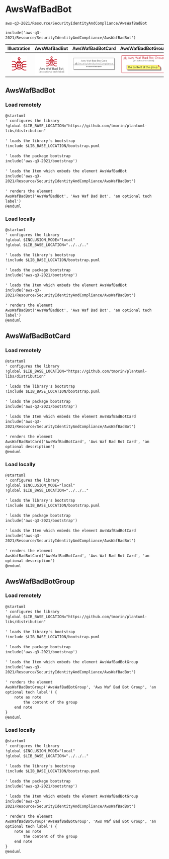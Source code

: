 # AwsWafBadBot


```text
aws-q3-2021/Resource/SecurityIdentityAndCompliance/AwsWafBadBot
```

```text
include('aws-q3-2021/Resource/SecurityIdentityAndCompliance/AwsWafBadBot')
```



| Illustration | AwsWafBadBot | AwsWafBadBotCard | AwsWafBadBotGroup |
| :---: | :---: | :---: | :---: |
| ![illustration for Illustration](../../../aws-q3-2021/Resource/SecurityIdentityAndCompliance/AwsWafBadBot.png) | ![illustration for AwsWafBadBot](../../../aws-q3-2021/Resource/SecurityIdentityAndCompliance/AwsWafBadBot.Local.png) | ![illustration for AwsWafBadBotCard](../../../aws-q3-2021/Resource/SecurityIdentityAndCompliance/AwsWafBadBotCard.Local.png) | ![illustration for AwsWafBadBotGroup](../../../aws-q3-2021/Resource/SecurityIdentityAndCompliance/AwsWafBadBotGroup.Local.png) |




## AwsWafBadBot

### Load remotely
```plantuml
@startuml
' configures the library
!global $LIB_BASE_LOCATION="https://github.com/tmorin/plantuml-libs/distribution"

' loads the library's bootstrap
!include $LIB_BASE_LOCATION/bootstrap.puml

' loads the package bootstrap
include('aws-q3-2021/bootstrap')

' loads the Item which embeds the element AwsWafBadBot
include('aws-q3-2021/Resource/SecurityIdentityAndCompliance/AwsWafBadBot')

' renders the element
AwsWafBadBot('AwsWafBadBot', 'Aws Waf Bad Bot', 'an optional tech label')
@enduml
```

### Load locally
```plantuml
@startuml
' configures the library
!global $INCLUSION_MODE="local"
!global $LIB_BASE_LOCATION="../../.."

' loads the library's bootstrap
!include $LIB_BASE_LOCATION/bootstrap.puml

' loads the package bootstrap
include('aws-q3-2021/bootstrap')

' loads the Item which embeds the element AwsWafBadBot
include('aws-q3-2021/Resource/SecurityIdentityAndCompliance/AwsWafBadBot')

' renders the element
AwsWafBadBot('AwsWafBadBot', 'Aws Waf Bad Bot', 'an optional tech label')
@enduml
```

## AwsWafBadBotCard

### Load remotely
```plantuml
@startuml
' configures the library
!global $LIB_BASE_LOCATION="https://github.com/tmorin/plantuml-libs/distribution"

' loads the library's bootstrap
!include $LIB_BASE_LOCATION/bootstrap.puml

' loads the package bootstrap
include('aws-q3-2021/bootstrap')

' loads the Item which embeds the element AwsWafBadBotCard
include('aws-q3-2021/Resource/SecurityIdentityAndCompliance/AwsWafBadBot')

' renders the element
AwsWafBadBotCard('AwsWafBadBotCard', 'Aws Waf Bad Bot Card', 'an optional description')
@enduml
```

### Load locally
```plantuml
@startuml
' configures the library
!global $INCLUSION_MODE="local"
!global $LIB_BASE_LOCATION="../../.."

' loads the library's bootstrap
!include $LIB_BASE_LOCATION/bootstrap.puml

' loads the package bootstrap
include('aws-q3-2021/bootstrap')

' loads the Item which embeds the element AwsWafBadBotCard
include('aws-q3-2021/Resource/SecurityIdentityAndCompliance/AwsWafBadBot')

' renders the element
AwsWafBadBotCard('AwsWafBadBotCard', 'Aws Waf Bad Bot Card', 'an optional description')
@enduml
```

## AwsWafBadBotGroup

### Load remotely
```plantuml
@startuml
' configures the library
!global $LIB_BASE_LOCATION="https://github.com/tmorin/plantuml-libs/distribution"

' loads the library's bootstrap
!include $LIB_BASE_LOCATION/bootstrap.puml

' loads the package bootstrap
include('aws-q3-2021/bootstrap')

' loads the Item which embeds the element AwsWafBadBotGroup
include('aws-q3-2021/Resource/SecurityIdentityAndCompliance/AwsWafBadBot')

' renders the element
AwsWafBadBotGroup('AwsWafBadBotGroup', 'Aws Waf Bad Bot Group', 'an optional tech label') {
    note as note
        the content of the group
    end note
}
@enduml
```

### Load locally
```plantuml
@startuml
' configures the library
!global $INCLUSION_MODE="local"
!global $LIB_BASE_LOCATION="../../.."

' loads the library's bootstrap
!include $LIB_BASE_LOCATION/bootstrap.puml

' loads the package bootstrap
include('aws-q3-2021/bootstrap')

' loads the Item which embeds the element AwsWafBadBotGroup
include('aws-q3-2021/Resource/SecurityIdentityAndCompliance/AwsWafBadBot')

' renders the element
AwsWafBadBotGroup('AwsWafBadBotGroup', 'Aws Waf Bad Bot Group', 'an optional tech label') {
    note as note
        the content of the group
    end note
}
@enduml
```

